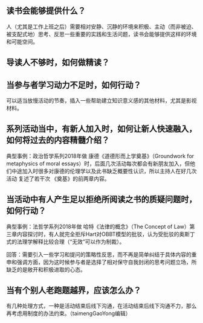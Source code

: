 
## 读书会能够提供什么？

人（尤其是工作上班之后）需要相对安静、沉静的环境来积极、主动（而非被迫、被支配式地）思考、反思一些重要的实践和生活问题，读书会能够提供这样的环境和可能空间。

## 导读人不够时，如何做精读？

## 当参与者学习动力不足时，如何行动？

可以适当放慢活动的节奏，插入一些帮助建立知识意义感的其他材料，尤其是影视材料。

## 系列活动当中，有新人加入时，如何让新人快速融入，如何将过去的内容精髓介绍？

典型事例：政治哲学系列2018年做 康德《道德形而上学奠基》（Groundwork for metaphysics of moral essays）时，后面几次活动每次都会有新朋友加入，但他们中途加入时很多对康德的伦理学以及此书缺乏概要性认识，所以主持人在好几次活动 复述了若干次 《奠基》的前两章内容。

## 当活动中有人产生足以拒绝所阅读之书的质疑问题时，如何行动？

典型事例：法哲学系列2018年做 哈特《法律的概念》（The Concept of Law）第三章内容探讨时，有人就完全拒斥Hart对OBBT模型的批驳，认为受批驳的奥斯丁式的法理学解释比较合理（“无效”可以作为制裁）。

回答：需要引入一些学习和提问的策略性反思，而不再是简单纠结于具体内容的重申和强调方面，因为这时候参与者是选择了相对保守自我封闭的思考问题立场，所缺乏的是敞开和积极进取的心态。

## 当有个别人老跑题越界，应该怎么办？

有几种处理方式，一种是活动结束后线下沟通，在活动结束后线下沟通不力，那么再考虑用制度的办法约束。（taimengGaoYong编辑）
